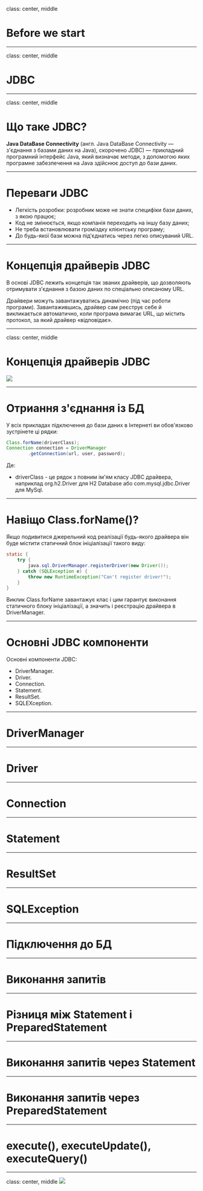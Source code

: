 class: center, middle

# Before we start

---

class: center, middle

# JDBC


---


class: center, middle
# Що таке JDBC?

**Java DataBase Connectivity** (англ. Java DataBase Connectivity — з'єднання з базами даних на Java), скорочено JDBC) — прикладний програмний інтерфейс Java, який визначає методи, з допомогою яких програмне забезпечення на Java здійснює доступ до бази даних.

---

# Переваги JDBC

- Легкість розробки: розробник може не знати специфіки бази даних, з якою працює;
- Код не змінюється, якщо компанія переходить на іншу базу даних;
- Не треба встановлювати громіздку клієнтську програму;
- До будь-якої бази можна під'єднатись через легко описуваний URL.

---

# Концепція драйверів JDBC

В основі JDBC лежить концепція так званих драйверів, що дозволяють отримувати з'єднання з базою даних по спеціально описаному URL.

Драйвери можуть завантажуватись динамічно (під час роботи програми). Завантажившись, драйвер сам реєструє себе й викликається автоматично, коли програма вимагає URL, що містить протокол, за який драйвер «відповідає».

---

class: center, middle
# Концепція драйверів JDBC

![](../resources/img/jdbc/jdbc-img-1.jpg)

---
# Отриання з'єднання із БД

У всіх прикладах підключення до бази даних в Інтернеті ви обов'язково зустрінете ці рядки:

```java
Class.forName(driverClass);
Connection connection = DriverManager
        .getConnection(url, user, password);
```

Де:
- driverClass - це рядок з повним ім'ям класу JDBC драйвера, наприклад org.h2.Driver для H2 Database або com.mysql.jdbc.Driver для MySql.

---

# Навіщо Class.forName()?

Якщо подивитися джерельний код реалізації будь-якого драйвера він буде містити статичний блок ініціалізації такого виду:

```java
static {
    try {
        java.sql.DriverManager.registerDriver(new Driver());
    } catch (SQLException e) {
        throw new RuntimeException("Can't register driver!");
    }
}
```

Виклик Class.forName завантажує клас і цим гарантує виконання статичного блоку ініціалізації, а значить і реєстрацію драйвера в DriverManager.

---

# Основні JDBC компоненти

Основні компоненти JDBC:

- DriverManager.
- Driver.
- Connection.
- Statement.
- ResultSet.
- SQLEXception.

---

# DriverManager

---

# Driver

---

# Connection

---

# Statement

---

# ResultSet

---

# SQLException

---

# Підключення до БД

---

# Виконання запитів

---

# Різниця між Statement і PreparedStatement

---

# Виконання запитів через Statement

---

# Виконання запитів через PreparedStatement

---

# execute(), executeUpdate(), executeQuery()

---

class: center, middle
![](../resources/img/shut-up-and-show-me-some-code.jpg)